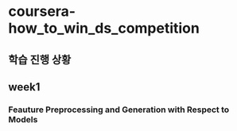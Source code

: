 # coursera-how_to_win_ds_competition

## 학습 진행 상황

## week1

### Feauture Preprocessing and Generation with Respect to Models



